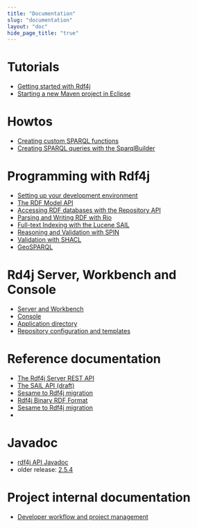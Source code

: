 ```yaml
---
title: "Documentation"
slug: "documentation"
layout: "doc"
hide_page_title: "true"
---
```


# Tutorials

- <a href="getting-started/">Getting started with Rdf4j</a>
- <a href="maven-eclipse-project/">Starting a new Maven project in Eclipse</a>

# Howtos
- <a href="custom-sparql-functions/">Creating custom SPARQL functions</a>
- <a href="sparqlbuilder/">Creating SPARQL queries with the SparqlBuilder</a>

# Programming with Rdf4j

- <a href="programming/setup/">Setting up your development environment</a>
- <a href="programming/model/">The RDF Model API</a>
- <a href="programming/repository/">Accessing RDF databases with the Repository API</a>
- <a href="programming/rio/">Parsing and Writing RDF with Rio</a>
- <a href="programming/lucene/">Full-text Indexing with the Lucene SAIL</a>
- <a href="programming/spin/">Reasoning and Validation with SPIN</a>
- <a href="programming/shacl/">Validation with SHACL</a>
- <a href="programming/geosparql/">GeoSPARQL</a>

# Rd4j Server, Workbench and Console

- <a href="tools/server-workbench/">Server and Workbench</a>
- <a href="tools/console/">Console</a>
- <a href="tools/application-directory/">Application directory</a>
- <a href="tools/repository-configuration/">Repository configuration and templates</a>

# Reference documentation

- <a href="rest-api/">The Rdf4j Server REST API</a>
- <a href="sail/">The SAIL API (draft)</a>
- <a href="migration/">Sesame to Rdf4j migration</a>
- <a href="rdf4j-binary/">Rdf4j Binary RDF Format</a>
- <a href="migration/">Sesame to Rdf4j migration</a>
-
# Javadoc

- <a href="/javadoc/latest">rdf4j API Javadoc</a>
- older release: <a href="/javadoc/2.5.4">2.5.4</a>

# Project internal documentation

- <a href="developer/">Developer workflow and project management</a>
